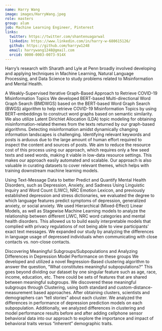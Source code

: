```yaml
---
name: Harry Wang
image: images/HarryWang.jpeg
role: masters
group: alum
job: Machine Learning Engineer, Pinterest
links:
  twitter: https://twitter.com/shantenuagarwal
  linkedin: https://www.linkedin.com/in/harry-w-680615126/
  github: https://github.com/harryw1248
  email: harrywang1248@gmail.com
  orcid: 0000-0003-0073-914X 
---
```


Harry’s research with Sharath and Lyle at Penn broadly involved developing and applying techniques in Machine Learning, Natural Language Processing, and Data Science to study problems related to Misinformation and Mental Health. 

A Weakly-Supervised Iterative Graph-Based Approach to Retrieve COVID-19 Misinformation Topics
We developed BERT-based Multi-directional Word Graph Search (BMDWGS) based on the BERT-based Word Graph Search (BWGS) algorithm to help retrieve COVID-19 Misinformation Topics by using BERT-embeddings to construct word graphs based on semantic similarity. We also utilize Latent Dirichlet Allocation (LDA) topic modeling for obtaining misinformation-related themes from the texts returned by our graph-based algorithms. Detecting misinformation amidst dynamically changing information landscapes is challenging. Identifying relevant keywords and posts is arduous due to the large amount of human effort required to inspect the content and sources of posts. We aim to reduce the resource cost of this process using our approach, which requires only a few seed texts and seed words, making it viable in low-data resource settings. This makes our approach easily automated and scalable. Our approach is also valuable in curating datasets to cover relevant themes, which helps with training downstream machine learning models.

Using Text-Message Data to better Predict and Quantify Mental Health Disorders, such as Depression, Anxiety, and Sadness
Using Linguistic Inquiry and Word Count (LIWC), NRC Emotion Lexicon, and previously established depression and stress dictionaries, we evaluated the degree to which language features predict symptoms of depression, generalized anxiety, or social anxiety. We used Hierarchical (Mixed-Effect) Linear Models, as well as Stagewise Machine Learning models to analyze the relationship between different LIWC, NRC word categories and mental health disorders. This allowed us to build easily interpretable models that complied with privacy regulations of not being able to view participants’ exact text messages. We expanded our study by analyzing the differences in language usage of depressed individuals when communicating with close contacts vs. non-close contacts. 

Discovering Meaningful Subgroups/Subpopulations and Analyzing Differences in Depression Model Performance on these groups
We developed and utilized a novel Regression-Based clustering algorithm to answer the question, “What constitutes meaningful subpopulations?” This goes beyond dividing our dataset by one singular feature such as age, race, income, education, etc. There could be sets of features that are shared between meaningful subgroups. We discovered these meaningful subgroups through Clustering, using both standard and custom-distance-measurement based approaches. After obtaining clusters, scientists and demographers can “tell stories” about each cluster. We analyzed the differences in performance of depression prediction models on each subpopulation. Additionally, we analyzed differences in clustering and model performance results before and after adding cellphone sensor behavioral data into our approach to explore the importance and impact of behavioral traits versus “inherent” demographic traits.
